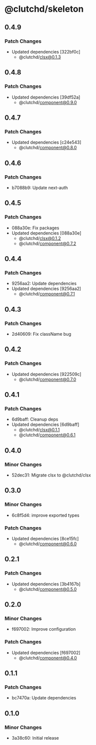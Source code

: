 # @clutchd/skeleton

## 0.4.9

### Patch Changes

- Updated dependencies [322bf0c]
  - @clutchd/clsx@0.1.3

## 0.4.8

### Patch Changes

- Updated dependencies [39df52a]
  - @clutchd/component@0.9.0

## 0.4.7

### Patch Changes

- Updated dependencies [c24e543]
  - @clutchd/component@0.8.0

## 0.4.6

### Patch Changes

- b7088b9: Update next-auth

## 0.4.5

### Patch Changes

- 088a30e: Fix packages
- Updated dependencies [088a30e]
  - @clutchd/clsx@0.1.2
  - @clutchd/component@0.7.2

## 0.4.4

### Patch Changes

- 9256aa2: Update dependencies
- Updated dependencies [9256aa2]
  - @clutchd/component@0.7.1

## 0.4.3

### Patch Changes

- 2d40609: Fix className bug

## 0.4.2

### Patch Changes

- Updated dependencies [922509c]
  - @clutchd/component@0.7.0

## 0.4.1

### Patch Changes

- 6d9baff: Cleanup deps
- Updated dependencies [6d9baff]
  - @clutchd/clsx@0.1.1
  - @clutchd/component@0.6.1

## 0.4.0

### Minor Changes

- 52dec31: Migrate clsx to @clutchd/clsx

## 0.3.0

### Minor Changes

- 6c8f5d4: improve exported types

### Patch Changes

- Updated dependencies [8ce15fc]
  - @clutchd/component@0.6.0

## 0.2.1

### Patch Changes

- Updated dependencies [3b4167b]
  - @clutchd/component@0.5.0

## 0.2.0

### Minor Changes

- f697002: Improve configuration

### Patch Changes

- Updated dependencies [f697002]
  - @clutchd/component@0.4.0

## 0.1.1

### Patch Changes

- bc7470a: Update dependencies

## 0.1.0

### Minor Changes

- 3a38c60: Initial release
